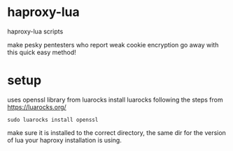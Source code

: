 # haproxy-lua
 haproxy-lua scripts

 make pesky pentesters who report weak cookie encryption go away with this quick easy method!

 # setup
 uses openssl library from luarocks
 install luarocks following the steps from https://luarocks.org/

 ```
 sudo luarocks install openssl
 ```

 make sure it is installed to the correct directory, the same dir for the version of lua your haproxy installation is using.
